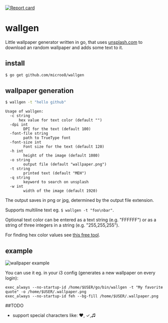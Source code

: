 [![Report card](http://goreportcard.com/badge/microo8/wallgen)](http://goreportcard.com/report/microo8/wallgen)

# wallgen

Little wallpaper generator written in go, that uses [unsplash.com](https://unsplash.com) to download an random wallpaper and adds some text to it.

## install

```bash
$ go get github.com/microo8/wallgen
```

## wallpaper generation

```bash
$ wallgen -t "hello github"
```

```
Usage of wallgen:
  -c string
      hex value for text color (default "")
  -dpi int
    	DPI for the text (default 100)
  -font-file string
    	path to TrueType font
  -font-size int
    	Font size for the text (default 120)
  -h int
    	height of the image (default 1080)
  -o string
    	output file (default "wallpaper.png")
  -t string
    	printed text (default "MEH")
  -q string
		keyword to search on unsplash
  -w int
    	width of the image (default 1920)
```

The output saves in png or jpg, determined by the output file extension.  

Supports multiline text eg. `$ wallgen -t "foo\nbar"`.  

Optional text color can be entered as a text string (e.g. "FFFFFF") or
as a string of three integers in a string (e.g. "255,255,255").  

For finding hex color values see [this free tool](http://www.color-hex.com/).  

## example

![wallpaper example](https://raw.githubusercontent.com/microo8/wallgen/master/wallpaper.png "Wallpaper")

You can use it eg. in your i3 config (generates a new wallpaper on every login):

```
exec_always --no-startup-id /home/$USER/go/bin/wallgen -t "My favorite quote" -o /home/$USER/.wallpaper.png
exec_always --no-startup-id feh --bg-fill /home/$USER/.wallpaper.png
```

##TODO

- support special characters like: ♥, ✓,♫
